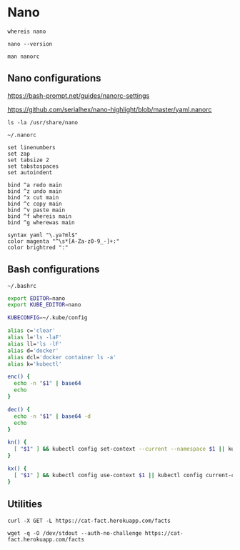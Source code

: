 # Nano

```shell
whereis nano
```

```shell
nano --version
```

```shell
man nanorc
```

## Nano configurations

https://bash-prompt.net/guides/nanorc-settings

https://github.com/serialhex/nano-highlight/blob/master/yaml.nanorc

```shell
ls -la /usr/share/nano
```

`~/.nanorc`
```
set linenumbers
set zap
set tabsize 2
set tabstospaces
set autoindent

bind ^a redo main
bind ^z undo main
bind ^x cut main
bind ^c copy main
bind ^v paste main
bind ^f whereis main
bind ^g wherewas main

syntax yaml "\.ya?ml$"
color magenta "^\s*[A-Za-z0-9_-]+:"
color brightred ":"
```

## Bash configurations

`~/.bashrc`
```bash
export EDITOR=nano
export KUBE_EDITOR=nano

KUBECONFIG=~/.kube/config

alias c='clear'
alias l='ls -laF'
alias ll='ls -lF'
alias d='docker'
alias dcl='docker container ls -a'
alias k='kubectl'

enc() {
  echo -n "$1" | base64
  echo
}

dec() {
  echo -n "$1" | base64 -d
  echo
}

kn() {
  [ "$1" ] && kubectl config set-context --current --namespace $1 || kubectl config view --minify | grep namespace
}

kx() {
  [ "$1" ] && kubectl config use-context $1 || kubectl config current-context
}
```

## Utilities

```
curl -X GET -L https://cat-fact.herokuapp.com/facts
```

```
wget -q -O /dev/stdout --auth-no-challenge https://cat-fact.herokuapp.com/facts
```

